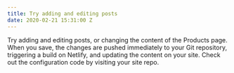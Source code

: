 ```yaml
---
title: Try adding and editing posts
date: 2020-02-21 15:31:00 Z
---
```


Try adding and editing posts, or changing the content of the Products page. When you save, the changes are pushed immediately to your Git repository, triggering a build on Netlify, and updating the content on your site. Check out the configuration code by visiting your site repo.

